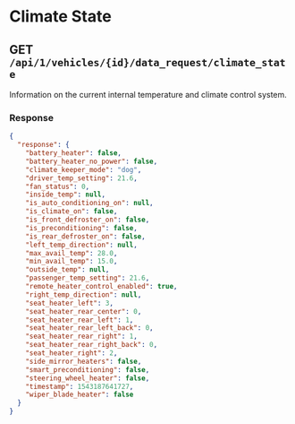 # Climate State

## GET `/api/1/vehicles/{id}/data_request/climate_state`

Information on the current internal temperature and climate control system.

### Response

```json
{
  "response": {
    "battery_heater": false,
    "battery_heater_no_power": false,
    "climate_keeper_mode": "dog",
    "driver_temp_setting": 21.6,
    "fan_status": 0,
    "inside_temp": null,
    "is_auto_conditioning_on": null,
    "is_climate_on": false,
    "is_front_defroster_on": false,
    "is_preconditioning": false,
    "is_rear_defroster_on": false,
    "left_temp_direction": null,
    "max_avail_temp": 28.0,
    "min_avail_temp": 15.0,
    "outside_temp": null,
    "passenger_temp_setting": 21.6,
    "remote_heater_control_enabled": true,
    "right_temp_direction": null,
    "seat_heater_left": 3,
    "seat_heater_rear_center": 0,
    "seat_heater_rear_left": 1,
    "seat_heater_rear_left_back": 0,
    "seat_heater_rear_right": 1,
    "seat_heater_rear_right_back": 0,
    "seat_heater_right": 2,
    "side_mirror_heaters": false,
    "smart_preconditioning": false,
    "steering_wheel_heater": false,
    "timestamp": 1543187641727,
    "wiper_blade_heater": false
  }
}
```
